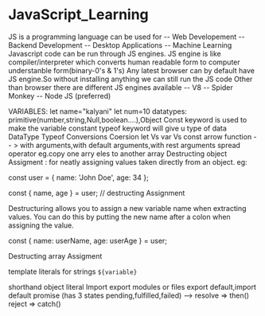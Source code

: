 # JavaScript_Learning
JS is a programming language
can be used for  -- Web Developement
                 -- Backend Development
                 -- Desktop Applications
                 -- Machine Learning
 Javascript code can be run through JS engines.
 JS engine is like compiler/interpreter which converts human readable form to computer understanble form(binary-0's & 1's) 
 Any latest browser can by default have JS engine.So without installing anything we can still run the JS code 
 Other than browser there are different JS engines available
            -- V8
            -- Spider Monkey
            -- Node JS (preferred)
            
 VARIABLES:
 let name="kalyani"
 let num=10
 datatypes: primitive(number,string,Null,boolean....),Object
 Const keyword is used to make the variable constant
 typeof keyword will give u type of data
 DataType
 Typeof
 Conversions
 Coersion
 let Vs var Vs const
 arrow function -- > with arguments,with default arguments,with rest arguments
 spread operator eg.copy one arry eles to another array
 Destructing object Assigment : for neatly assigning values taken directly from an object.
 eg: 
 
 const user = { name: 'John Doe', age: 34 };

<!-- const name = user.name;
const age = user.age; -->

const { name, age } = user; // destructing Assignment

Destructuring allows you to assign a new variable name when extracting values. You can do this by putting the new name after a colon when assigning the value.

const { name: userName, age: userAge } = user;

Destructing array Assigment

template literals for strings `${variable}`

shorthand object literal 
Import
export modules or files
export default,import default
promise (has 3 states pending,fulfilled,failed) --> resolve => then()
            reject =>  catch()
            
    
